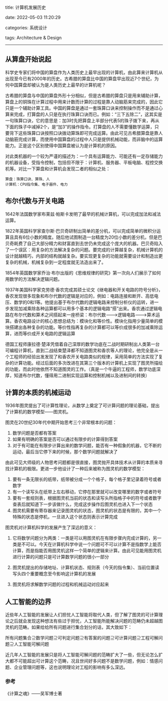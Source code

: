 title: 计算机发展历史

date: 2022-05-03 11:20:29

categories: 系统设计

tags: Architecture & Design

-------

## 从算盘开始说起

科学史专家们将中国的算盘作为人类历史上最早出现的计算机，由此算来计算机从出现至今已有2000年的历史。古希腊的算盘比中国的算盘早出现近7个世纪，为何中国算盘却被认为是人类历史上最早的计算机呢？

古希腊的算盘与中国的算盘外形十分相似，但是古希腊的算盘只是用来辅助计算，算盘上的铜珠在计算过程中用来计数而计算的过程是靠人动脑筋来完成的，因此它只是一个辅助计算工具。中国的算盘是通过一套珠算口诀来控制操作而不是通过心算来完成，打算盘的人只是在执行珠算口诀而已。例如：“三下五除二”，这其实是一句珠算口诀，它的意思是：加3时先把算盘上半部分代表5的珠子拨下来，再从下面的珠子中减掉2个，是“加3”的操作指令。打算盘的人不需要懂数学运算，只要背下这些珠算口诀按照口诀拨动算珠即可完成运算。由此可见古希腊算盘是靠人动脑筋完成计算，而使用中国算盘的过程中人只是提供机械动能，而非脑中的运算能力。正是这个区别使得中国算盘被认为是计算机的原因。

对此类机器的一个较为严谨的描述为：一个具有运算能力、可能还有一定存储能力的机器设备，受指令控制，包括但不限于：计算机、服务器、平板电脑、程控交换机等。对比一下算盘和计算机会发现二者的相似之处：

```
算盘：珠算口诀、算珠、人
计算机：CPU指令集、电子器件、电力
```



## 布尔代数与开关电路

1642年法国数学家布莱兹·帕斯卡发明了最早的机械计算机，可以完成加法和减法运算。

1822年英国科学家查尔斯·巴贝奇研制出简单的差分机，可以完成简单的微积分运算且具有6位小数的精度。随后他试图制造一台精度为20位小数的差分机，但是巴贝奇耗费了自己大部分精力和财富直到去世仍未完成这个庞大的机器。巴贝奇陷入了一个误区：用复杂的方法解决复杂的问题。要完成的计算越复杂，机械计算机的设计就越精巧，内部的结构就越复杂。要实现更复杂的功能就需要设计和制造出更复杂的机械，机械复杂到一定程度就无法造出来了。

1854年英国数学家乔治·布尔出版的《思维规律的研究》第一次向人们展示了如何用数学的方法解决逻辑问题。

1937年美国科学家克劳德·香农完成其硕士论文《继电器和开关电路的符号分析》，香农发现很多现象和布尔代数的逻辑是对应的，例如：电路连接和断开、高低电压、数学的0和1等。他提出基于布尔代数的逻辑电路来控制分析仪的运转，进一步发现加减乘除各种运算都可以用多个基本的逻辑电路“搭”出来。香农通过逻辑电路在布尔代数和算术之间搭起来一座桥梁：布尔代数--->逻辑电路--->算术运算。香农电路设计的核心思想总结为：模块化和等价性。模块化指用少量简单的模块搭建出各种复杂的功能。等价性指再复杂的计算都可以等价成很多的加减乘除运算，进而等价成开关电路的逻辑运算

德国工程师康拉德·楚泽凭借着自己深厚的数学功底在二战时期研制出人类第一台可编程计算机，直到二战结束楚泽都不知道图灵和香农等人的理论，他完全是从一个工程师的经验出发发现了和香农开关电路类似的规律，采用简单的方法实现了复杂的计算功能。经过后面的多次改进在其第三个版本的计算机上实现了图灵所描绘的功能，而此时他依然不知道图灵的工作。（真是一个牛逼的工程师，数学功底深厚，知道布尔代数，懂得用二进制实现运算和控制机械以及进制间的转换）



## 计算的本质的机械运动

1936年图灵提出了可计算性理论，从数学上奠定了可计算问题的理论基础，提出了计算机的数学模型——图灵机。

图灵在20世纪30年代中期开始思考三个非常根本的问题：

1. 数学问题是否都有答案
2. 如果有明确的答案是否可以通过有限步的计算得到答案
3. 对于有可能在有限步计算出来的数学问题，能否有一种假象的机器，它不断的运动，最后当它停下来的时候，那个数学问题就解决了

由此可见大师级的人物思考问题都是很直接，图灵抛开具体技术从计算的本质来寻找计算机的极限。更进一步他设计了一种后来被称为图灵机的数学模型：

1. 要有一条无限长的纸带，纸带被分成一个个格子，每个格子里记录着符号或者数字
2. 有一个读写头在纸带上左右移动，它停在那里就可以改变哪里的数字或者符号
3. 要有一套规则表，根据图灵机当前的状态和读写头所指格子中的符号或者数字查表后就知道下一步该做什么，完成这步操作后图灵机也进入下一个状态
4. 图灵机需要有寄存器来记录图灵机的状态，图灵机的状态是有限的，其中一个特殊的状态是停机，一旦进入这个状态则表示计算完成

图灵机对计算机科学的发展产生了深远的意义：

1. 它将数学问题分为两类：一类是可以用图灵机在有限步骤内完成计算的，另一类是不可以。今天在计算机科学中说一个问题可不可以计算不是指数学上能否计算，而是指能否用图灵机这样一个简单的逻辑来计算。由此可见能用图灵机进行计算的问题只是可计算数学问题的很小一部分

2. 图灵机提出的存储地址、计算机状态、规则表（今天的指令集）、当前位置读写头四个重要概念至今影响这计算机的发展

3. 图灵机将求解数学问题的过程和机械运动对应起来

   

## 人工智能的边界

近些年人工智能的发展让人们担忧人工智能将取代人类，但了解了图灵的可计算理论之后就会发现这种想法有些过于担忧，人工智能所能解决问题的范畴仍未超越图灵机的范畴。如果给给所有问题进行集合划分的话，其大致如下：

所有问题集合⊇数学问题⊇可判定问题⊇有答案的问题⊇可计算问题⊇工程可解问题⊇人工智能可解问题

近几年人工智能的发展只是将人工智能可解问题的范畴扩大了一些，但无论怎么扩大都不可能超出可计算这个范畴，况且世间好多问题不是数学问题，例如：情感问题、企业管理问题等，这也说明理论对工程的影响有多么深远。

### 参考

《计算之魂》——吴军博士著
